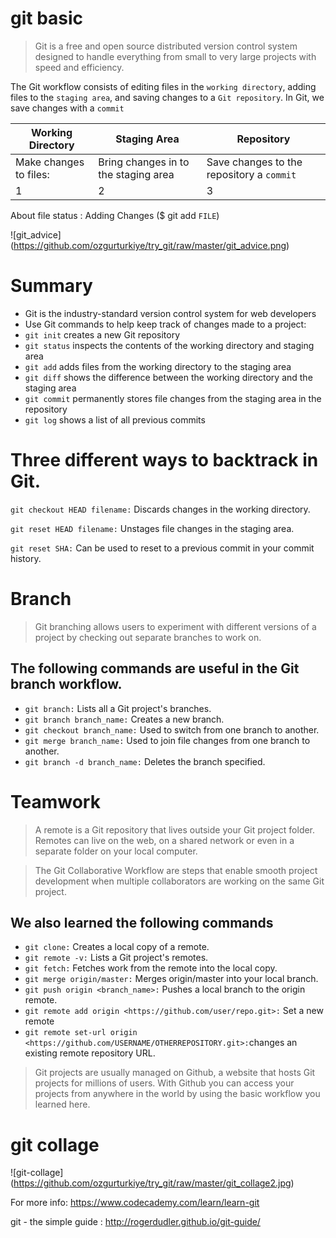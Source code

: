 # git basic

> Git is a free and open source distributed version control system designed to handle everything from small to very large projects with speed and efficiency.

The Git workflow consists of editing files in the `working directory`, 
adding files to the `staging area`, 
and saving changes to a `Git repository`. In Git, we save changes with a `commit`

Working Directory | Staging Area | Repository 
----------------- | ------------ | ----------
Make changes to files: | Bring changes in to the staging area | Save changes to the repository a `commit`
1 | 2 | 3

About file status : Adding Changes ($ git add `FILE`)

![git_advice]
(https://github.com/ozgurturkiye/try_git/raw/master/git_advice.png)


# Summary

- Git is the industry-standard version control system for web developers
- Use Git commands to help keep track of changes made to a project:
 - `git init` creates a new Git repository
 - `git status` inspects the contents of the working directory and staging area
 - `git add` adds files from the working directory to the staging area
 - `git diff` shows the difference between the working directory and the staging area
 - `git commit` permanently stores file changes from the staging area in the repository
 - `git log` shows a list of all previous commits

# Three different ways to backtrack in Git.
`git checkout HEAD filename:` Discards changes in the working directory.

`git reset HEAD filename:` Unstages file changes in the staging area.

`git reset SHA:` Can be used to reset to a previous commit in your commit history.


# Branch

> Git branching allows users to experiment with different versions of a project by checking out separate branches to work on.

## The following commands are useful in the Git branch workflow.

- `git branch:` Lists all a Git project's branches.
- `git branch branch_name:` Creates a new branch.
- `git checkout branch_name:` Used to switch from one branch to another.
- `git merge branch_name:` Used to join file changes from one branch to another.
- `git branch -d branch_name:` Deletes the branch specified.


# Teamwork

> A remote is a Git repository that lives outside your Git project folder. Remotes can live on the web, on a shared network or even in a separate folder on your local computer.

> The Git Collaborative Workflow are steps that enable smooth project development when multiple collaborators are working on the same Git project.

## We also learned the following commands

- `git clone:` Creates a local copy of a remote.
- `git remote -v:` Lists a Git project's remotes.
- `git fetch:` Fetches work from the remote into the local copy.
- `git merge origin/master:` Merges origin/master into your local branch.
- `git push origin <branch_name>:` Pushes a local branch to the origin remote.
- `git remote add origin <https://github.com/user/repo.git>:` Set a new remote
- `git remote set-url origin <https://github.com/USERNAME/OTHERREPOSITORY.git>:`changes an existing remote repository URL. 

> Git projects are usually managed on Github, a website that hosts Git projects for millions of users. With Github you can access your projects from anywhere in the world by using the basic workflow you learned here.


# git collage
![git-collage]
(https://github.com/ozgurturkiye/try_git/raw/master/git_collage2.jpg)


For more info: https://www.codecademy.com/learn/learn-git

git - the simple guide : http://rogerdudler.github.io/git-guide/
